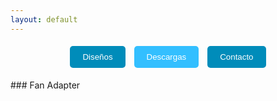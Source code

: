 ```yaml
---
layout: default
---
```

<p align="center">
  <a href="./disenos.html" style="text-decoration: none;">
    <button style="padding: 10px 20px; margin: 5px; background-color: #008CBA; color: white; border: none; border-radius: 5px;">Diseños</button>
  </a>
  <a href="./descargas.html" style="text-decoration: none;">
    <button style="padding: 10px 20px; margin: 5px; background-color: #33BFFF; color: white; border: none; border-radius: 5px;">Descargas</button>
  </a>
  <a href="./contacto.html" style="text-decoration: none;">
    <button style="padding: 10px 20px; margin: 5px; background-color: #008CBA; color: white; border: none; border-radius: 5px;">Contacto</button>
  </a>
</p>
### Fan Adapter

<script src="https://cdnjs.cloudflare.com/ajax/libs/three.js/r128/three.min.js"></script>
<canvas id="canvas"></canvas>
<script>
  // Configurar la escena
const scene = new THREE.Scene();

// Configurar la cámara
const camera = new THREE.PerspectiveCamera(75, window.innerWidth / window.innerHeight, 0.1, 1000);
camera.position.z = 5;

// Crear un renderizador
const renderer = new THREE.WebGLRenderer({ canvas: document.getElementById('canvas'), antialias: true });
renderer.setClearColor('#000000');
renderer.setSize(window.innerWidth, window.innerHeight);

// Agregar una geometría (por ejemplo, un cubo)
const geometry = new THREE.BoxGeometry();
const material = new THREE.MeshBasicMaterial({ color: 0x00ff00 });
const cube = new THREE.Mesh(geometry, material);
scene.add(cube);

// Animación
function animate() {
    requestAnimationFrame(animate);
    cube.rotation.x += 0.01;
    cube.rotation.y += 0.01;
    renderer.render(scene, camera);
}
animate();</script>